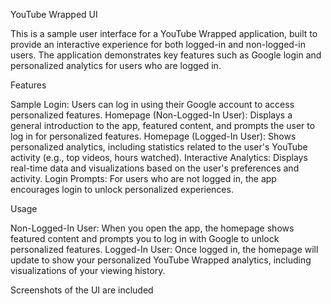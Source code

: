 YouTube Wrapped UI

This is a sample user interface for a YouTube Wrapped application, built to provide an interactive experience for both logged-in and non-logged-in users. The application demonstrates key features such as Google login and personalized analytics for users who are logged in.

Features

Sample Login: Users can log in using their Google account to access personalized features.
Homepage (Non-Logged-In User): Displays a general introduction to the app, featured content, and prompts the user to log in for personalized features.
Homepage (Logged-In User): Shows personalized analytics, including statistics related to the user's YouTube activity (e.g., top videos, hours watched).
Interactive Analytics: Displays real-time data and visualizations based on the user's preferences and activity.
Login Prompts: For users who are not logged in, the app encourages login to unlock personalized experiences.

Usage

Non-Logged-In User: When you open the app, the homepage shows featured content and prompts you to log in with Google to unlock personalized features.
Logged-In User: Once logged in, the homepage will update to show your personalized YouTube Wrapped analytics, including visualizations of your viewing history.

Screenshots of the UI are included
